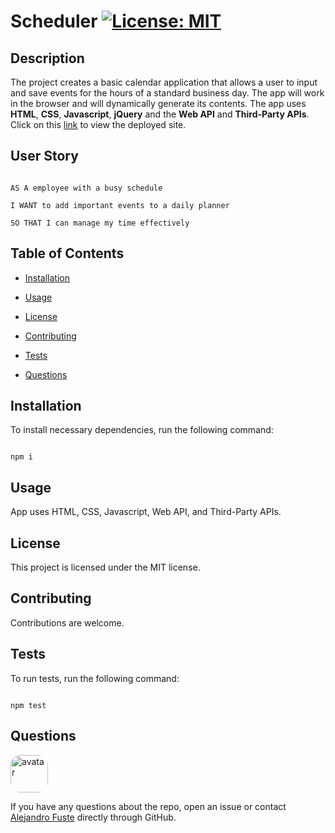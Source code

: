 
# Scheduler [![License: MIT](https://img.shields.io/badge/License-MIT-blue.svg)](https://opensource.org/licenses/MIT)


## Description 

The project creates a basic calendar application that allows a user 
to input and save events for the hours of a standard business day. 
The app will work in the browser and will dynamically generate its contents.
The app uses <strong>HTML</strong>, <strong>CSS</strong>, <strong>Javascript</strong>, <strong>jQuery</strong> and the <strong>Web API</strong> and <strong>Third-Party APIs</strong>. Click on this [link](https://alejandro-fuste.github.io/Scheduler/) to view the deployed site.

## User Story

```

AS A employee with a busy schedule

I WANT to add important events to a daily planner

SO THAT I can manage my time effectively

```

## Table of Contents

* [Installation](#installation)

* [Usage](#usage)

* [License](#license)

* [Contributing](#contributing)

* [Tests](#tests)

* [Questions](#questions)

## Installation

To install necessary dependencies, run the following command:

```

npm i

```

## Usage

App uses HTML, CSS, Javascript, Web API, and Third-Party APIs.

## License

This project is licensed under the MIT license.

## Contributing

Contributions are welcome. 

## Tests 

To run tests, run the following command:

```

npm test

```

## Questions

<img src="https://avatars2.githubusercontent.com/u/48495840?v=4" alt="avatar" style="border-radius: 16px" width="60"/>

If you have any questions about the repo, open an issue or contact [Alejandro Fuste](https://github.com/Alejandro-Fuste) directly through GitHub.

